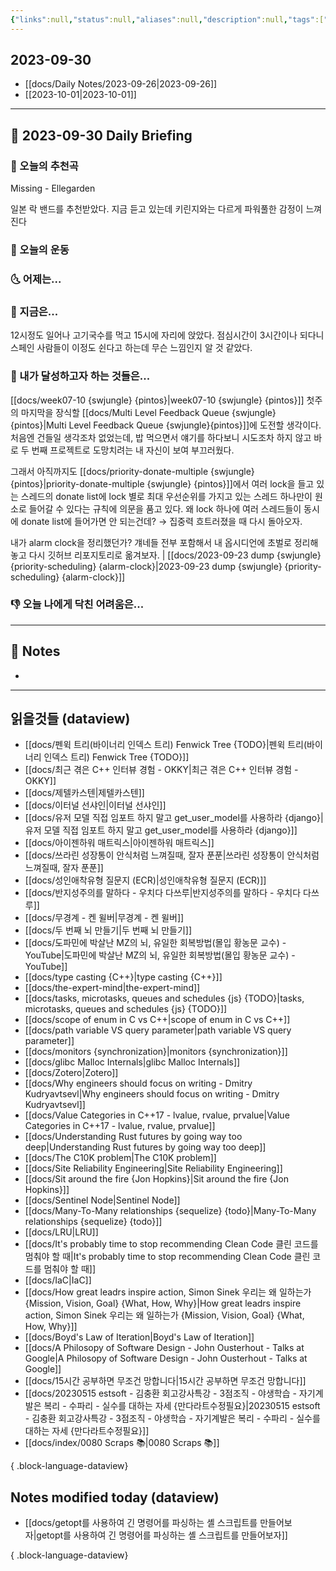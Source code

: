 ```yaml
---
{"links":null,"status":null,"aliases":null,"description":null,"tags":[" DailyNote "],"title":"2023-09-30","created":"2023-09-30T14:58:42","updated":"2025-01-14T18:43:01","dg-publish":true,"permalink":"/docs/daily-notes/2023-09-30/","dgPassFrontmatter":true}
---
```



## 2023-09-30

- [[docs/Daily Notes/2023-09-26\|2023-09-26]] 
- [[2023-10-01\|2023-10-01]]

---

## 📅 2023-09-30 Daily Briefing

### 🎵 오늘의 추천곡

Missing - Ellegarden

일본 락 밴드를 추천받았다. 지금 듣고 있는데 키린지와는 다르게 파워풀한 감정이 느껴진다

### 🏃 오늘의 운동

### 🌜 어제는...

### 🙌 지금은...

12시정도 일어나 고기국수를 먹고 15시에 자리에 앉았다. 점심시간이 3시간이나 되다니 스페인 사람들이 이정도 쉰다고 하는데 무슨 느낌인지 알 것 같았다.

### 🚀 내가 달성하고자 하는 것들은...

[[docs/week07-10 {swjungle} {pintos}\|week07-10 {swjungle} {pintos}]] 첫주의 마지막을 장식할 [[docs/Multi Level Feedback Queue {swjungle}{pintos}\|Multi Level Feedback Queue {swjungle}{pintos}]]에 도전할 생각이다. 처음엔 건들일 생각조차 없었는데, 밥 먹으면서 얘기를 하다보니 시도조차 하지 않고 바로 두 번째 프로젝트로 도망치려는 내 자신이 보여 부끄러웠다.

그래서 아직까지도 [[docs/priority-donate-multiple {swjungle} {pintos}\|priority-donate-multiple {swjungle} {pintos}]]에서 여러 lock을 들고 있는 스레드의 donate list에 lock 별로 최대 우선순위를 가지고 있는 스레드 하나만이 원소로 들어갈 수 있다는 규칙에 의문을 품고 있다. 왜 lock 하나에 여러 스레드들이 동시에 donate list에 들어가면 안 되는건데? → 집중력 흐트러졌을 때 다시 돌아오자.

내가 alarm clock을 정리했던가? 걔네들 전부 포함해서 내 옵시디언에 초벌로 정리해놓고 다시 깃허브 리포지토리로 옮겨보자. | [[docs/2023-09-23 dump {swjungle} {priority-scheduling} {alarm-clock}\|2023-09-23 dump {swjungle} {priority-scheduling} {alarm-clock}]]

### 👎 오늘 나에게 닥친 어려움은...

---

## 📝 Notes

- 

---

## 읽을것들 (dataview)

- [[docs/펜윅 트리(바이너리 인덱스 트리) Fenwick Tree {TODO}\|펜윅 트리(바이너리 인덱스 트리) Fenwick Tree {TODO}]]
- [[docs/최근 겪은 C++ 인터뷰 경험 - OKKY\|최근 겪은 C++ 인터뷰 경험 - OKKY]]
- [[docs/제텔카스텐\|제텔카스텐]]
- [[docs/이터널 선샤인\|이터널 선샤인]]
- [[docs/유저 모델 직접 임포트 하지 말고 get_user_model를 사용하라 {django}\|유저 모델 직접 임포트 하지 말고 get_user_model를 사용하라 {django}]]
- [[docs/아이젠하워 매트릭스\|아이젠하워 매트릭스]]
- [[docs/쓰라린 성장통이 안식처럼 느껴질때, 잘자 푼푼\|쓰라린 성장통이 안식처럼 느껴질때, 잘자 푼푼]]
- [[docs/성인애착유형 질문지 (ECR)\|성인애착유형 질문지 (ECR)]]
- [[docs/반지성주의를 말하다 - 우치다 다쓰루\|반지성주의를 말하다 - 우치다 다쓰루]]
- [[docs/무경계 - 켄 윌버\|무경계 - 켄 윌버]]
- [[docs/두 번째 뇌 만들기\|두 번째 뇌 만들기]]
- [[docs/도파민에 박살난 MZ의 뇌, 유일한 회복방법(몰입 황농문 교수) - YouTube\|도파민에 박살난 MZ의 뇌, 유일한 회복방법(몰입 황농문 교수) - YouTube]]
- [[docs/type casting {C++}\|type casting {C++}]]
- [[docs/the-expert-mind\|the-expert-mind]]
- [[docs/tasks, microtasks, queues and schedules {js} {TODO}\|tasks, microtasks, queues and schedules {js} {TODO}]]
- [[docs/scope of enum in C vs C++\|scope of enum in C vs C++]]
- [[docs/path variable VS query parameter\|path variable VS query parameter]]
- [[docs/monitors {synchronization}\|monitors {synchronization}]]
- [[docs/glibc Malloc Internals\|glibc Malloc Internals]]
- [[docs/Zotero\|Zotero]]
- [[docs/Why engineers should focus on writing - Dmitry Kudryavtsevl\|Why engineers should focus on writing - Dmitry Kudryavtsevl]]
- [[docs/Value Categories in C++17 - lvalue, rvalue, prvalue\|Value Categories in C++17 - lvalue, rvalue, prvalue]]
- [[docs/Understanding Rust futures by going way too deep\|Understanding Rust futures by going way too deep]]
- [[docs/The C10K problem\|The C10K problem]]
- [[docs/Site Reliability Engineering\|Site Reliability Engineering]]
- [[docs/Sit around the fire {Jon Hopkins}\|Sit around the fire {Jon Hopkins}]]
- [[docs/Sentinel Node\|Sentinel Node]]
- [[docs/Many-To-Many relationships {sequelize} {todo}\|Many-To-Many relationships {sequelize} {todo}]]
- [[docs/LRU\|LRU]]
- [[docs/It's probably time to stop recommending Clean Code 클린 코드를 멈춰야 할 때\|It's probably time to stop recommending Clean Code 클린 코드를 멈춰야 할 때]]
- [[docs/IaC\|IaC]]
- [[docs/How great leadrs inspire action, Simon Sinek 우리는 왜 일하는가 {Mission, Vision, Goal} {What, How, Why}\|How great leadrs inspire action, Simon Sinek 우리는 왜 일하는가 {Mission, Vision, Goal} {What, How, Why}]]
- [[docs/Boyd's Law of Iteration\|Boyd's Law of Iteration]]
- [[docs/A Philosopy of Software Design - John Ousterhout - Talks at Google\|A Philosopy of Software Design - John Ousterhout - Talks at Google]]
- [[docs/15시간 공부하면 무조건 망합니다\|15시간 공부하면 무조건 망합니다]]
- [[docs/20230515 estsoft - 김충환 회고강사특강 - 3점조직 - 야생학습 - 자기계발은 복리 - 수파리 - 실수를 대하는 자세 {만다라트수정필요}\|20230515 estsoft - 김충환 회고강사특강 - 3점조직 - 야생학습 - 자기계발은 복리 - 수파리 - 실수를 대하는 자세 {만다라트수정필요}]]
- [[docs/index/0080 Scraps 📚\|0080 Scraps 📚]]

{ .block-language-dataview}

## Notes modified today (dataview)

- [[docs/getopt를 사용하여 긴 명령어를 파싱하는 셸 스크립트를 만들어보자\|getopt를 사용하여 긴 명령어를 파싱하는 셸 스크립트를 만들어보자]]

{ .block-language-dataview}
